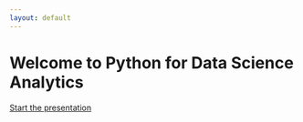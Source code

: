 ```yaml
---
layout: default
---
```

# Welcome to Python for Data Science Analytics

[Start the presentation](/slides/1)
